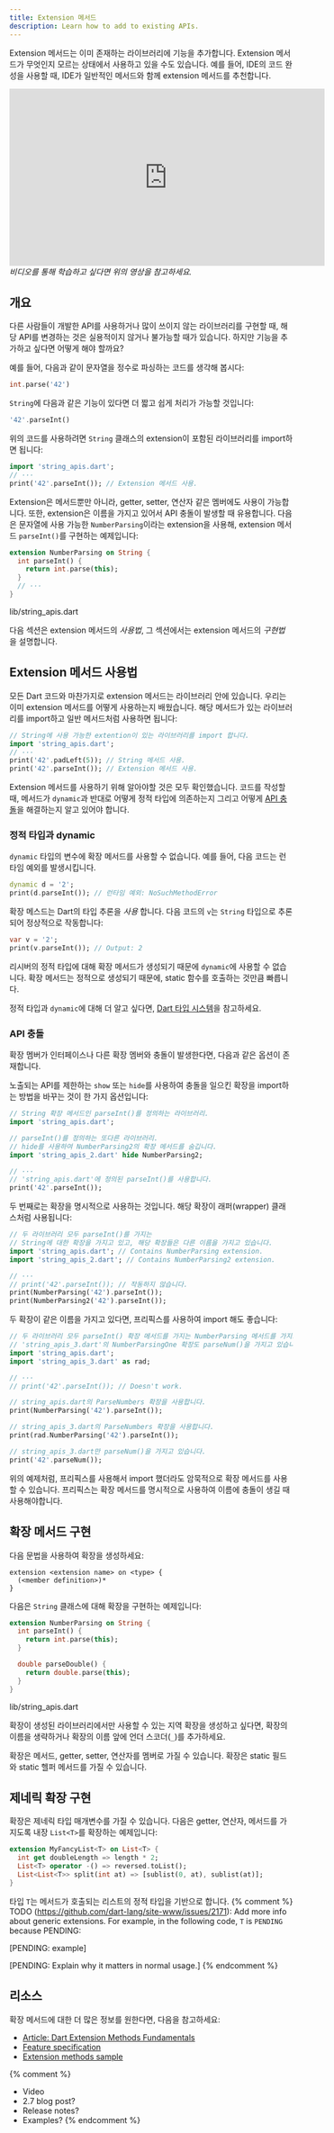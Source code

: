```yaml
---
title: Extension 메서드
description: Learn how to add to existing APIs.
---
```

Extension 메서드는 이미 존재하는 라이브러리에 기능을 추가합니다.
Extension 메서드가 무엇인지 모르는 상태에서 사용하고 있을 수도 있습니다.
예를 들어, IDE의 코드 완성을 사용할 때,
IDE가 일반적인 메서드와 함께 extension 메서드를 추천합니다.

<iframe width="560" height="315"
  src="https://www.youtube.com/embed/D3j0OSfT9ZI"
  frameborder="0"
  allow="accelerometer; encrypted-media; gyroscope; picture-in-picture"
  allowfullscreen>
</iframe>
<em>비디오를 통해 학습하고 싶다면 위의 영상을 참고하세요.</em>


## 개요

다른 사람들이 개발한 API를 사용하거나
많이 쓰이지 않는 라이브러리를 구현할 때,
해당 API를 변경하는 것은 실용적이지 않거나 불가능할 때가 있습니다.
하지만 기능을 추가하고 싶다면 어떻게 해야 할까요?

예를 들어, 다음과 같이 문자열을 정수로 파싱하는 코드를 생각해 봅시다:

```dart
int.parse('42')
```

`String`에 다음과 같은 기능이 있다면 더 짧고 쉽게 처리가 가능할 것입니다:

```dart
'42'.parseInt()
```

위의 코드를 사용하려면
`String` 클래스의 extension이 포함된 라이브러리를 import하면 됩니다:

<?code-excerpt "extension_methods/lib/string_extensions/usage_simple_extension.dart (basic)" replace="/  print/print/g"?>
```dart
import 'string_apis.dart';
// ···
print('42'.parseInt()); // Extension 메서드 사용.
```

Extension은 메서드뿐만 아니라,
getter, setter, 연산자 같은 멤버에도 사용이 가능합니다.
또한, extension은 이름을 가지고 있어서 API 충돌이 발생할 때 유용합니다.
다음은 문자열에 사용 가능한 `NumberParsing`이라는 extension을 사용해,
extension 메서드 `parseInt()`를 구현하는 예제입니다:

<?code-excerpt "extension_methods/lib/string_extensions/string_apis.dart (parseInt)"?>
```dart
extension NumberParsing on String {
  int parseInt() {
    return int.parse(this);
  }
  // ···
}
```
<div class="prettify-filename">lib/string_apis.dart</div>

다음 섹션은 extension 메서드의 _사용법_,
그 섹션에서는 extension 메서드의 _구현법_ 을 설명합니다. 


## Extension 메서드 사용법

모든 Dart 코드와 마찬가지로 extension 메서드는 라이브러리 안에 있습니다.
우리는 이미 extension 메서드를 어떻게 사용하는지 배웠습니다.
해당 메서드가 있는 라이브러리를 import하고 일반 메서드처럼 사용하면 됩니다:

<?code-excerpt "extension_methods/lib/string_extensions/usage_simple_extension.dart (import-and-use)" replace="/  print/print/g"?>
```dart
// String에 사용 가능한 extention이 있는 라이브러리를 import 합니다.
import 'string_apis.dart';
// ···
print('42'.padLeft(5)); // String 메서드 사용.
print('42'.parseInt()); // Extension 메서드 사용.
```

Extension 메서드를 사용하기 위해 알아야할 것은 모두 확인했습니다.
코드를 작성할 때, 메서드가 `dynamic`과 반대로 어떻게 정적 타입에 의존하는지
그리고 어떻게 [API 충돌](#api-충돌)을 해결하는지 알고 있어야 합니다.

### 정적 타입과 dynamic

`dynamic` 타입의 변수에 확장 메서드를 사용할 수 없습니다.
예를 들어, 다음 코드는 런타임 예외를 발생시킵니다.

<?code-excerpt "extension_methods/lib/string_extensions/usage_simple_extension.dart (dynamic)" plaster="none" replace="/  \/\/ print/print/g"?>
```dart
dynamic d = '2';
print(d.parseInt()); // 런타임 예외: NoSuchMethodError
```

확장 메스드는 Dart의 타입 추론을 _사용_ 합니다.
다음 코드의 `v`는 `String` 타입으로 추론되어 정상적으로 작동합니다:

<?code-excerpt "extension_methods/lib/string_extensions/usage_simple_extension.dart (var)"?>
```dart
var v = '2';
print(v.parseInt()); // Output: 2
```

리시버의 정적 타입에 대해 확장 메서드가 생성되기 때문에 `dynamic`에 사용할 수 없습니다.
확장 메서드는 정적으로 생성되기 때문에, static 함수를 호출하는 것만큼 빠릅니다.

정적 타입과 `dynamic`에 대해 더 알고 싶다면,
[Dart 타입 시스템](/guides/language/type-system)을 참고하세요.

### API 충돌

확장 멤버가 인터페이스나 다른 확장 멤버와 충돌이 발생한다면,
다음과 같은 옵션이 존재합니다.

노출되는 API를 제한하는 `show` 또는 `hide`를 사용하여
충돌을 일으킨 확장을 import하는 방법을 바꾸는 것이 한 가지 옵션입니다:

<?code-excerpt "extension_methods/lib/string_extensions/usage_import.dart" replace="/  //g"?>
```dart
// String 확장 메서드인 parseInt()를 정의하는 라이브러리.
import 'string_apis.dart';

// parseInt()를 정의하는 또다른 라이브러리.
// hide를 사용하여 NumberParsing2의 확장 메서드를 숨깁니다.
import 'string_apis_2.dart' hide NumberParsing2;

// ···
// 'string_apis.dart'에 정의된 parseInt()를 사용합니다.
print('42'.parseInt());
```

두 번째로는 확장을 명시적으로 사용하는 것입니다.
해당 확장이 래퍼(wrapper) 클래스처럼 사용됩니다:

<?code-excerpt "extension_methods/lib/string_extensions/usage_explicit.dart" replace="/  //g"?>
```dart
// 두 라이브러리 모두 parseInt()를 가지는
// String에 대한 확장을 가지고 있고, 해당 확장들은 다른 이름을 가지고 있습니다.
import 'string_apis.dart'; // Contains NumberParsing extension.
import 'string_apis_2.dart'; // Contains NumberParsing2 extension.

// ···
// print('42'.parseInt()); // 작동하지 않습니다.
print(NumberParsing('42').parseInt());
print(NumberParsing2('42').parseInt());
```

두 확장이 같은 이름을 가지고 있다면,
프리픽스를 사용하여 import 해도 좋습니다:

<?code-excerpt "extension_methods/lib/string_extensions/usage_prefix.dart" replace="/  //g"?>
```dart
// 두 라이브러리 모두 parseInt() 확장 메서드를 가지는 NumberParsing 메서드를 가지고 있습니다.
// 'string_apis_3.dart'의 NumberParsingOne 확장도 parseNum()을 가지고 있습니다.
import 'string_apis.dart';
import 'string_apis_3.dart' as rad;

// ···
// print('42'.parseInt()); // Doesn't work.

// string_apis.dart의 ParseNumbers 확장을 사용합니다.
print(NumberParsing('42').parseInt());

// string_apis_3.dart의 ParseNumbers 확장을 사용합니다.
print(rad.NumberParsing('42').parseInt());

// string_apis_3.dart만 parseNum()을 가지고 있습니다.
print('42'.parseNum());
```

위의 예제처럼,
프리픽스를 사용해서 import 했더라도 암묵적으로 확장 메서드를 사용할 수 있습니다.
프리픽스는 확장 메서드를 명시적으로 사용하여 이름에 충돌이 생길 때 사용해야합니다.


## 확장 메서드 구현

다음 문법을 사용하여 확장을 생성하세요:

```
extension <extension name> on <type> {
  (<member definition>)*
}
```

다음은 `String` 클래스에 대해 확장을 구현하는 예제입니다:

<?code-excerpt "extension_methods/lib/string_extensions/string_apis.dart"?>
```dart
extension NumberParsing on String {
  int parseInt() {
    return int.parse(this);
  }

  double parseDouble() {
    return double.parse(this);
  }
}
```
<div class="prettify-filename">lib/string_apis.dart</div>

확장이 생성된 라이브러리에서만 사용할 수 있는 지역 확장을 생성하고 싶다면,
확장의 이름을 생략하거나 확장의 이름 앞에 언더 스코더(`_`)를 추가하세요.

확장은 메서드, getter, setter, 연산자를 멤버로 가질 수 있습니다.
확장은 static 필드와 static 헬퍼 메서드를 가질 수 있습니다.

## 제네릭 확장 구현

확장은 제네릭 타입 매개변수를 가질 수 있습니다.
다음은 getter, 연산자, 메서드를 가지도록
내장 `List<T>`를 확장하는 예제입니다:

<?code-excerpt "extension_methods/lib/fancylist.dart"?>
```dart
extension MyFancyList<T> on List<T> {
  int get doubleLength => length * 2;
  List<T> operator -() => reversed.toList();
  List<List<T>> split(int at) => [sublist(0, at), sublist(at)];
}
```
타입 `T`는 메서드가 호출되는 리스트의 정적 타입을 기반으로 합니다.
{% comment %}
TODO (https://github.com/dart-lang/site-www/issues/2171):
Add more info about generic extensions. 
For example, in the following code, `T` is `PENDING` because PENDING:

[PENDING: example]

[PENDING: Explain why it matters in normal usage.]
{% endcomment %}

## 리소스

확장 메서드에 대한 더 많은 정보를 원한다면, 다음을 참고하세요:

* [Article: Dart Extension Methods Fundamentals][article]
* [Feature specification][specification]
* [Extension methods sample][sample]

{% comment %}
* Video
* 2.7 blog post?
* Release notes?
* Examples?
{% endcomment %}

[specification]: https://github.com/dart-lang/language/blob/master/accepted/2.7/static-extension-methods/feature-specification.md#dart-static-extension-methods-design

[article]: https://medium.com/dartlang/extension-methods-2d466cd8b308

[sample]: https://github.com/dart-lang/samples/tree/master/extension_methods
